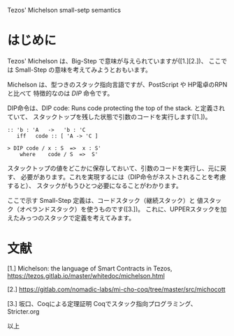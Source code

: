 Tezos' Michelson small-setp semantics

# はじめに

Tezos' Michelson は、Big-Step で意味が与えられていますが([1.][2.])、
ここでは Small-Step の意味を考えてみようとおもいます。

Michelson は、型つきのスタック指向言語ですが、PostScript や HP電卓のRPNと比べて
特徴的なのは *DIP* 命令です。

DIP命令は、DIP code: Runs code protecting the top of the stack. と定義されていて、
スタックトップを残した状態で引数のコードを実行します([1.])。

```
:: 'b : 'A   ->   'b : 'C
   iff   code :: [ 'A -> 'C ]

> DIP code / x : S  =>  x : S'
    where    code / S  =>  S'
```

スタックトップの値をどこかに保存しておいて、引数のコードを実行し、元に戻す、
必要があります。これを実現するには（DIP命令がネストされることを考慮すると）、
スタックがもうひとつ必要になることがわかります。

ここで示す Small-Step 定義は、コードスタック（継続スタック）と
値スタック（オペランドスタック）を使うものです([3.])。
これに、UPPERスタックを加えたみっつのスタックで定義を考えてみます。


# 文献

[1.] Michelson: the language of Smart Contracts in Tezos,
     https://tezos.gitlab.io/master/whitedoc/michelson.html

[2.] https://gitlab.com/nomadic-labs/mi-cho-coq/tree/master/src/michocott

[3.] 坂口、Coqによる定理証明 Coqでスタック指向プログラミング、Stricter.org


以上
